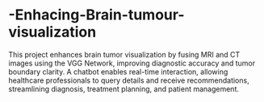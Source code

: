 # -Enhacing-Brain-tumour-visualization
This project enhances brain tumor visualization by fusing MRI and CT images using the VGG Network, improving diagnostic accuracy and tumor boundary clarity. A chatbot enables real-time interaction, allowing healthcare professionals to query details and receive recommendations, streamlining diagnosis, treatment planning, and patient management.
